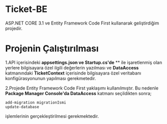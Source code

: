 # Ticket-BE
ASP.NET CORE 3.1 ve Entity Framework Code First kullanarak geliştirdiğim projedir. 

# Projenin Çalıştırılması

1.API içerisindeki **appsettings.json ve Startup.cs'de** ** ile işaretlenmiş olan yerlere bilgisayara özel ilgili değerlerin yazılması ve
**DataAccess** katmanındaki **TicketContext** içerisinde bilgisayara özel veritabanı konfigürasyonunun yapılması gerekmetedir.

2.Projede Entity Framework Code First yaklaşımı kullanılmıştır. Bu nedenle **Package Manager Console'da DataAccess** katmanı seçildikten sonra;

```
add-migration migrationIsmi
update-database
```
işlemlerinin gerçekleştirilmesi gerekmektedir.
